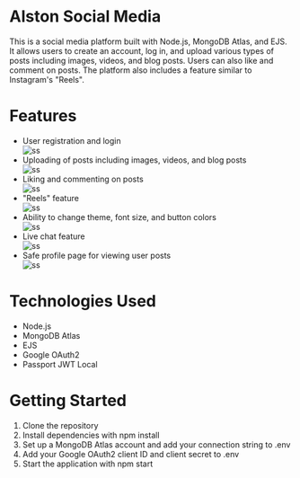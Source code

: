 <!DOCTYPE html>
<html>
<head>
  <meta charset="UTF-8">
  <link rel="stylesheet" href="/css/stylesheet.css">
  <link rel="stylesheet" href="https://cdnjs.cloudflare.com/ajax/libs/font-awesome/6.4.0/css/all.min.css">
</head>
<body>
  <h1>Alston Social Media</h1>
  <p>This is a social media platform built with Node.js, MongoDB Atlas, and EJS. It allows users to create an account, log in, and upload various types of posts including images, videos, and blog posts. Users can also like and comment on posts. The platform also includes a feature similar to Instagram's "Reels".</p>

  <h1>Features</h1>
  <ul>
    <li>User registration and login</li>
    <img src="#" alt="ss">
    <li>Uploading of posts including images, videos, and blog posts</li>
    <img src="#" alt="ss">
    <li>Liking and commenting on posts</li>
    <img src="#" alt="ss">
    <li>"Reels" feature</li>
    <img src="#" alt="ss">
    <li>Ability to change theme, font size, and button colors</li>
    <img src="#" alt="ss">
    <li>Live chat feature</li>
    <img src="#" alt="ss">
    <li>Safe profile page for viewing user posts</li>
    <img src="#" alt="ss">
  </ul>

  <h1>Technologies Used</h1>
  <ul>
    <span><li>Node.js</li>
    <i class="fa-brands fa-node"></i>
    </span>
    <li>MongoDB Atlas</li>
    <li>EJS</li>
    <li>Google OAuth2</li>
    <li>Passport JWT Local</li>
  </ul>

  <h1>Getting Started</h1>
  <ol>
    <li>Clone the repository</li>
    <li>Install dependencies with npm install</li>
    <li>Set up a MongoDB Atlas account and add your connection string to .env</li>
    <li>Add your Google OAuth2 client ID and client secret to .env</li>
    <li>Start the application with npm start</li>
  </ol>
</body>
</html>
